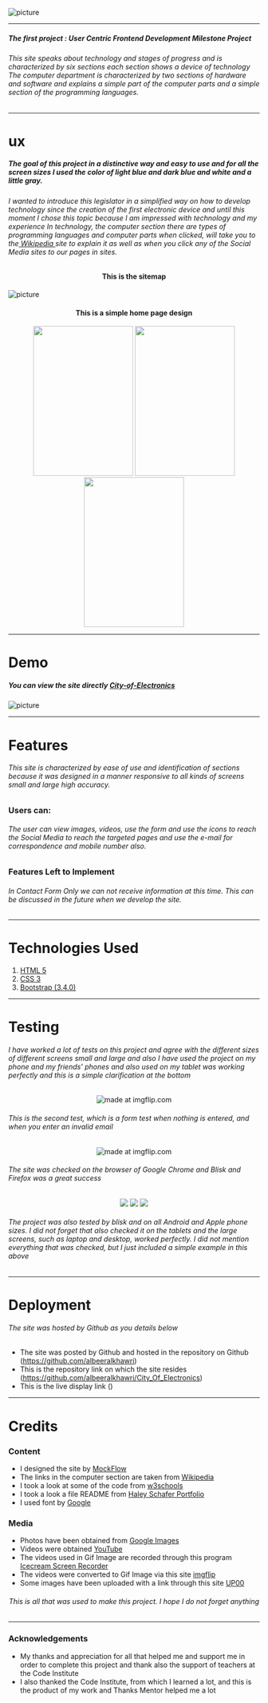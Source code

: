 ![picture](https://www.up-00.com/i/00129/pmlka3npodji.bmp)
***
##### *The first project : User Centric Frontend Development Milestone Project* 

###### This site speaks about technology and stages of progress and is characterized by six sections each section shows a device of technology The computer department is characterized by two sections of hardware and software and explains a simple part of the computer parts and a simple section of the programming languages.
***
# ux

##### The goal of this project in a distinctive way and easy to use and for all the screen sizes I used the color of light blue and dark blue and white and a little gray.


###### I wanted to introduce this legislator in a simplified way on how to develop technology since the creation of the first electronic device and until this moment I chose this topic because I am impressed with technology and  my experience In technology, the computer section there are types of programming languages and computer parts when clicked, will take you to the<a href="https://en.wikipedia.org/wiki/Main_Page"> Wikipedia </a>site to explain it as well as when you click any of the Social Media sites to our pages in sites.

#### <p align="center">This is the sitemap
![picture](https://www.up-00.com/i/00130/g5xuyan4a7gm.png)</p>

#### <p align="center">This is a simple home page design</p>
<p align="center">
  <img width="200" height="300"src="https://www.up-00.com/i/00130/p3398vxpm711.jpg">
  <img width="200" height="300"src="https://www.up-00.com/i/00130/79kuweryv5j2.png">
  <img width="200" height="300"src="https://www.up-00.com/i/00130/u979dr0jurfl.png">
</p>

***
# Demo

##### You can view the site directly <a href="">City-of-Electronics</a>

![picture](https://www.up-00.com/i/00130/vqnlj35r50q1.png)
***
# Features

###### *This site is characterized by ease of use and identification of sections because it was designed in a manner responsive to all kinds of screens small and large high accuracy.*

### Users can: 
###### *The user can view images, videos, use the form and use the icons to reach the Social Media to reach the targeted pages and use the e-mail for correspondence and mobile number also.*

### Features Left to Implement

###### *In Contact Form Only we can not receive information at this time. This can be discussed in the future when we develop the site.*
***
# Technologies Used
1. <a href="https://en.wikipedia.org/wiki/HTML5">HTML 5</a>
2. <a href="https://en.wikipedia.org/wiki/Cascading_Style_Sheets#CSS_3">CSS 3</a>
3. <a href="https://blog.getbootstrap.com/2018/12/13/bootstrap-3-4-0/">Bootstrap (3.4.0)</a>
***

# Testing

###### I have worked a lot of tests on this project and agree with the different sizes of different screens small and large and also I have used the project on my phone and my friends' phones and also used on my tablet was working perfectly and this is a simple clarification at the bottom

<p align="center" href="https://imgflip.com/gif/34viqn"><img src="https://i.imgflip.com/34viqn.gif" title="made at imgflip.com"/></p>

###### This is the second test, which is a form test when nothing is entered, and when you enter an invalid email

<p align="center" href="https://imgflip.com/gif/34vwkx"><img src="https://i.imgflip.com/34vwkx.gif" title="made at imgflip.com"/></p>

###### The site was checked on the browser of Google Chrome and Blisk and  Firefox was a great success

<p align="center">
  <img src="https://i.imgflip.com/35a7pg.gif">
  <img src="https://i.imgflip.com/35a6sc.gif">
  <img src="https://i.imgflip.com/35bg68.gif">
</p>

###### The project was also tested by blisk and on all Android and Apple phone sizes. I did not forget that also checked it on the tablets and the large screens, such as laptop and desktop, worked perfectly. I did not mention everything that was checked, but I just included a simple example in this above
***
# Deployment

###### The site was hosted by Github as you details below

- The site was posted by Github and hosted in the repository on Github (https://github.com/albeeralkhawri)
- This is the repository link on which the site resides (https://github.com/albeeralkhawri/City_Of_Electronics)
- This is the live display link ()

***

# Credits
### Content

- I designed the site by <a href="https://www.mockflow.com/">MockFlow</a>
- The links in the computer section are taken from <a href="https://www.wikipedia.org/">Wikipedia</a>
- I took a look at some of the code from <a href="https://www.w3schools.com/">w3schools</a>
- I took a look a file README from <a href="https://github.com/Code-Institute-Solutions/StudentExampleProjectGradeFive">Haley Schafer Portfolio</a>
- I used font by <a href="https://fonts.googleapis.com/css?family=Indie+Flower">Google</a>

### Media

- Photos have been obtained from <a href="https://www.google.ie/imghp?hl=ar&tab=wi&authuser=0&ogbl">Google Images</a>
- Videos were obtained <a href="https://www.youtube.com/">YouTube</a>
- The videos used in Gif Image are recorded through this program <a href="https://icecreamapps.com/Screen-Recorder/">Icecream Screen Recorder</a>
- The videos were converted to Gif Image via this site <a href="https://imgflip.com/">imgflip</a>
- Some images have been uploaded with a link through this site <a href="https://www.up-00.com/">UP00</a>
###### *<p align="center"> This is all that was used to make this project. I hope I do not forget anything </p>*
***

### Acknowledgements

- My thanks and appreciation for all that helped me and support me in order to complete this project and thank also the support of teachers at the Code Institute
- I also thanked the Code Institute, from which I learned a lot, and this is the product of my work and Thanks Mentor helped me a lot

